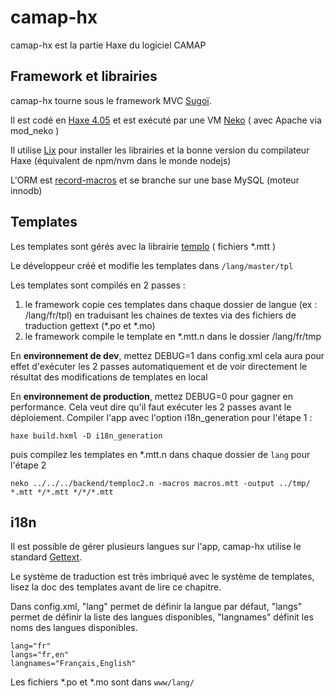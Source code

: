 # camap-hx

camap-hx est la partie Haxe du logiciel CAMAP

## Framework et librairies

camap-hx tourne sous le framework MVC 
[Sugoï](https://github.com/CagetteNet/sugoi).

Il est codé en [Haxe 4.05](https://www.haxe.org) et est exécuté par une VM [Neko](https://nekovm.org) ( avec Apache via mod_neko )

Il utilise [Lix](https://www.npmjs.com/package/lix) pour installer les librairies et la bonne version du compilateur Haxe (équivalent de npm/nvm dans le monde nodejs)

L'ORM est [record-macros](https://github.com/HaxeFoundation/record-macros) et se branche sur une base MySQL (moteur innodb)

## Templates

Les templates sont gérés avec la librairie [templo](https://github.com/ncannasse/templo) ( fichiers *.mtt )

Le développeur créé et modifie les templates dans `/lang/master/tpl` 

Les templates sont compilés en 2 passes :
 
1. le framework copie ces templates dans chaque dossier de langue (ex : /lang/fr/tpl) en traduisant les chaines de textes via des fichiers de traduction gettext (*.po et *.mo)
2. le framework compile le template en *.mtt.n dans le dossier /lang/fr/tmp 

En **environnement de dev**, mettez DEBUG=1 dans config.xml cela aura pour effet d'exécuter les 2 passes automatiquement et de voir directement le résultat des modifications de templates en local

En **environnement de production**, mettez DEBUG=0 pour gagner en performance.
Cela veut dire qu'il faut exécuter les 2 passes avant le déploiement.
Compiler l'app avec l'option i18n_generation pour l'étape 1 : 

```
haxe build.hxml -D i18n_generation
```
puis compilez les templates en *.mtt.n dans chaque dossier de `lang` pour l'étape 2
```
neko ../../../backend/temploc2.n -macros macros.mtt -output ../tmp/ *.mtt */*.mtt */*/*.mtt 
```




## i18n

Il est possible de gérer plusieurs langues sur l'app, camap-hx utilise le standard [Gettext](https://docs.weblate.org/en/latest/devel/gettext.html).

Le système de traduction est très imbriqué avec le système de templates, lisez la doc des templates avant de lire ce chapitre.

Dans config.xml, "lang" permet de définir la langue par défaut, "langs" permet de définir la liste des langues disponibles, "langnames" définit les noms des langues disponibles.
```
lang="fr"
langs="fr,en"
langnames="Français,English"
```

Les fichiers *.po et *.mo sont dans `www/lang/`